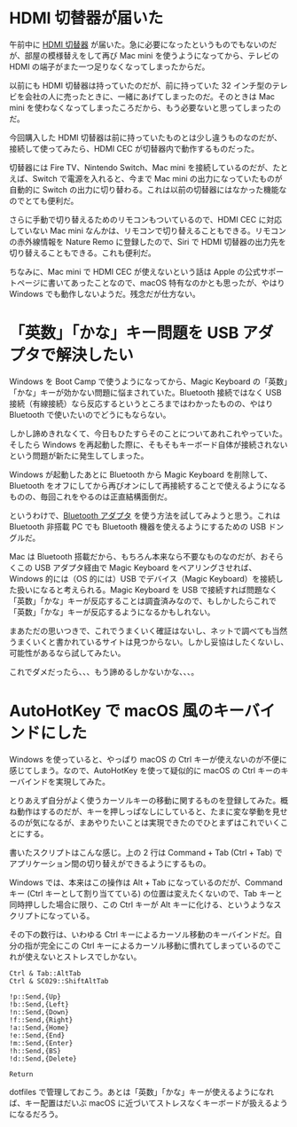 # HDMI 切替器が届いた
午前中に [HDMI 切替器](https://www.amazon.co.jp/gp/product/B083355GMH) が届いた。急に必要になったというものでもないのだが、部屋の模様替えをして再び Mac mini を使うようになってから、テレビの HDMI の端子がまた一つ足りなくなってしまったからだ。

以前にも HDMI 切替器は持っていたのだが、前に持っていた 32 インチ型のテレビを会社の人に売ったときに、一緒にあげてしまったのだ。そのときは Mac mini を使わなくなってしまったころだから、もう必要ないと思ってしまったのだ。

今回購入した HDMI 切替器は前に持っていたものとは少し違うものなのだが、接続して使ってみたら、HDMI CEC が切替器内で動作するものだった。

切替器には Fire TV、Nintendo Switch、Mac mini を接続しているのだが、たとえば、Switch で電源を入れると、今まで Mac mini の出力になっていたものが自動的に Switch の出力に切り替わる。これは以前の切替器にはなかった機能なのでとても便利だ。

さらに手動で切り替えるためのリモコンもついているので、HDMI CEC に対応していない Mac mini なんかは、リモコンで切り替えることもできる。リモコンの赤外線情報を Nature Remo に登録したので、Siri で HDMI 切替器の出力先を切り替えることもできる。これも便利だ。

ちなみに、Mac mini で HDMI CEC が使えないという話は Apple の公式サポートページに書いてあったことなので、macOS 特有なのかとも思ったが、やはり Windows でも動作しないようだ。残念だが仕方ない。

# 「英数」「かな」キー問題を USB アダプタで解決したい
Windows を Boot Camp で使うようになってから、Magic Keyboard の「英数」「かな」キーが効かない問題に悩まされていた。Bluetooth 接続ではなく USB 接続（有線接続）なら反応するというところまではわかったものの、やはり Bluetooth で使いたいのでどうにもならない。

しかし諦めきれなくて、今日もひたすらそのことについてあれこれやっていた。そしたら Windows を再起動した際に、そもそもキーボード自体が接続されないという問題が新たに発生してしまった。

Windows が起動したあとに Bluetooth から Magic Keyboard を削除して、Bluetooth をオフにしてから再びオンにして再接続することで使えるようになるものの、毎回これをやるのは正直結構面倒だ。

というわけで、[Bluetooth アダプタ](https://www.amazon.co.jp/gp/product/B00J84V7OM) を使う方法を試してみようと思う。これは Bluetooth 非搭載 PC でも Bluetooth 機器を使えるようにするための USB ドングルだ。

Mac は Bluetooth 搭載だから、もちろん本来なら不要なものなのだが、おそらくこの USB アダプタ経由で Magic Keyboard をペアリングさせれば、Windows 的には（OS 的には）USB でデバイス（Magic Keyboard）を接続した扱いになると考えられる。Magic Keyboard を USB で接続すれば問題なく「英数」「かな」キーが反応することは調査済みなので、もしかしたらこれで「英数」「かな」キーが反応するようになるかもしれない。

まあただの思いつきで、これでうまくいく確証はないし、ネットで調べても当然うまくいくと書かれているサイトは見つからない。しかし妥協はしたくないし、可能性があるなら試してみたい。

これでダメだったら、、、もう諦めるしかないかな、、、。

# AutoHotKey で macOS 風のキーバインドにした
Windows を使っていると、やっぱり macOS の Ctrl キーが使えないのが不便に感じてしまう。なので、AutoHotKey を使って疑似的に macOS の Ctrl キーのキーバインドを実現してみた。

とりあえず自分がよく使うカーソルキーの移動に関するものを登録してみた。概ね動作はするのだが、キーを押しっぱなしにしていると、たまに変な挙動を見せるのが気になるが、まあやりたいことは実現できたのでひとまずはこれでいくことにする。

書いたスクリプトはこんな感じ。上の 2 行は Command + Tab (Ctrl + Tab) でアプリケーション間の切り替えができるようにするもの。

Windows では、本来はこの操作は Alt + Tab になっているのだが、Command キー (Ctrl キーとして割り当てている) の位置は変えたくないので、Tab キーと同時押しした場合に限り、この Ctrl キーが Alt キーに化ける、というようなスクリプトになっている。

その下の数行は、いわゆる Ctrl キーによるカーソル移動のキーバインドだ。自分の指が完全にこの Ctrl キーによるカーソル移動に慣れてしまっているのでこれが使えないとストレスでしかない。

```
Ctrl & Tab::AltTab
Ctrl & SC029::ShiftAltTab

!p::Send,{Up}
!b::Send,{Left}
!n::Send,{Down}
!f::Send,{Right}
!a::Send,{Home}
!e::Send,{End}
!m::Send,{Enter}
!h::Send,{BS}
!d::Send,{Delete}

Return
```

dotfiles で管理しておこう。あとは「英数」「かな」キーが使えるようになれば、キー配置はだいぶ macOS に近づいてストレスなくキーボードが扱えるようになるだろう。
